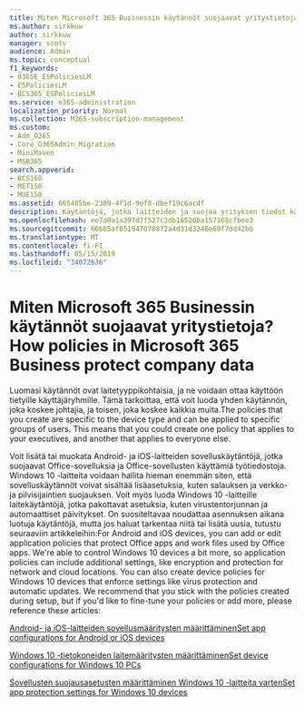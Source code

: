 ```yaml
---
title: Miten Microsoft 365 Businessin käytännöt suojaavat yritystietoja?
ms.author: sirkkuw
author: sirkkuw
manager: scotv
audience: Admin
ms.topic: conceptual
f1_keywords:
- O365E_ESPoliciesLM
- ESPoliciesLM
- BCS365_ESPoliciesLM
ms.service: o365-administration
localization_priority: Normal
ms.collection: M365-subscription-management
ms.custom:
- Adm_O365
- Core_O365Admin_Migration
- MiniMaven
- MSB365
search.appverid:
- BCS160
- MET150
- MOE150
ms.assetid: 665485be-2389-4f1d-9ef8-dbef19c6acdf
description: Käytäntöjä, jotka laitteiden ja suojaa yrityksen tiedot käyttäjän henkilökohtaisten laitteiden suojausryhmien tietoja.
ms.openlocfilehash: ee7a0a1a397d7f527c3db16520ba157168cfbee3
ms.sourcegitcommit: 66bb5af851947078872a4d31d3246e69f7dd42bb
ms.translationtype: MT
ms.contentlocale: fi-FI
ms.lasthandoff: 05/15/2019
ms.locfileid: "34072636"
---
```

# <a name="how-policies-in-microsoft-365-business-protect-company-data"></a><span data-ttu-id="c9208-103">Miten Microsoft 365 Businessin käytännöt suojaavat yritystietoja?</span><span class="sxs-lookup"><span data-stu-id="c9208-103">How policies in Microsoft 365 Business protect company data</span></span>

<span data-ttu-id="c9208-p101">Luomasi käytännöt ovat laitetyyppikohtaisia, ja ne voidaan ottaa käyttöön tietyille käyttäjäryhmille. Tämä tarkoittaa, että voit luoda yhden käytännön, joka koskee johtajia, ja toisen, joka koskee kaikkia muita.</span><span class="sxs-lookup"><span data-stu-id="c9208-p101">The policies that you create are specific to the device type and can be applied to specific groups of users. This means that you could create one policy that applies to your executives, and another that applies to everyone else.</span></span>
  
<span data-ttu-id="c9208-p102">Voit lisätä tai muokata Android- ja iOS-laitteiden sovelluskäytäntöjä, jotka suojaavat Office-sovelluksia ja Office-sovellusten käyttämiä työtiedostoja. Windows 10 -laitteita voidaan hallita hieman enemmän siten, että sovelluskäytännöt voivat sisältää lisäasetuksia, kuten salauksen ja verkko- ja pilvisijaintien suojauksen. Voit myös luoda Windows 10 -laitteille laitekäytäntöjä, jotka pakottavat asetuksia, kuten virustentorjunnan ja automaattiset päivitykset. On suositeltavaa noudattaa asennuksen aikana luotuja käytäntöjä, mutta jos haluat tarkentaa niitä tai lisätä uusia, tutustu seuraaviin artikkeleihin:</span><span class="sxs-lookup"><span data-stu-id="c9208-p102">For Android and iOS devices, you can add or edit application policies that protect Office apps and work files used by Office apps. We're able to control Windows 10 devices a bit more, so application policies can include additional settings, like encryption and protection for network and cloud locations. You can also create device policies for Windows 10 devices that enforce settings like virus protection and automatic updates. We recommend that you stick with the policies created during setup, but if you'd like to fine-tune your policies or add more, please reference these articles:</span></span>
  
[<span data-ttu-id="c9208-110">Android- ja iOS-laitteiden sovellusmääritysten määrittäminen</span><span class="sxs-lookup"><span data-stu-id="c9208-110">Set app configurations for Android or iOS devices</span></span>](app-protection-settings-for-android-and-ios.md)
  
[<span data-ttu-id="c9208-111">Windows 10 -tietokoneiden laitemääritysten määrittäminen</span><span class="sxs-lookup"><span data-stu-id="c9208-111">Set device configurations for Windows 10 PCs</span></span>](protection-settings-for-windows-10-pcs.md)
  
[<span data-ttu-id="c9208-112">Sovellusten suojausasetusten määrittäminen Windows 10 -laitteita varten</span><span class="sxs-lookup"><span data-stu-id="c9208-112">Set app protection settings for Windows 10 devices</span></span>](protection-settings-for-windows-10-devices.md)
  


